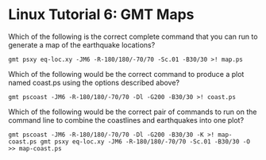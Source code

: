 # Linux Tutorial 6: GMT Maps

Which of the following is the correct complete command that you can run to generate a map of the earthquake locations?

`gmt psxy eq-loc.xy -JM6 -R-180/180/-70/70 -Sc.01 -B30/30 >! map.ps`

Which of the following would be the correct command to produce a plot named coast.ps using the options described above?

`gmt pscoast -JM6 -R-180/180/-70/70 -Dl -G200 -B30/30 >! coast.ps`

Which of the following would be the correct pair of commands to run on the command line to combine the coastlines and earthquakes into one plot?

`gmt pscoast -JM6 -R-180/180/-70/70 -Dl -G200 -B30/30 -K >! map-coast.ps
gmt psxy eq-loc.xy -JM6 -R-180/180/-70/70 -Sc.01 -B30/30 -O >> map-coast.ps`
